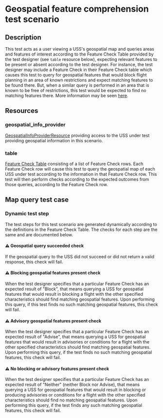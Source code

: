 # Geospatial feature comprehension test scenario

## Description

This test acts as a user viewing a USS's geospatial map and queries areas and features of interest according to the Feature Check Table provided by the test designer (see `table` resource below), expecting relevant features to be present or absent according to the test designer.  For instance, the test designer may include a Feature Check in their Feature Check table which causes this test to query for geospatial features that would block flight planning in an area of known restrictions and expect matching features to be found there.  But, when a similar query is performed in an area that is known to be free of restrictions, this test would be expected to find no matching features there.  More information may be seen [here](https://github.com/interuss/tsc/pull/7).

## Resources

### geospatial_info_provider

[GeospatialInfoProviderResource](../../../resources/geospatial_info/geospatial_info_providers.py) providing access to the USS under test providing geospatial information in this scenario.

### table

[Feature Check Table](../../../resources/interuss/geospatial_map/feature_check_table.py) consisting of a list of Feature Check rows.  Each Feature Check row will cause this test to query the geospatial map of each USS under test according to the information in that Feature Check row.  This test will then perform checks according to the expected outcomes from those queries, according to the Feature Check row.

## Map query test case

### Dynamic test step

The test steps for this test scenario are generated dynamically according to the definitions in the Feature Check Table.  The checks for each step are the same and are documented below.

#### ⚠️ Geospatial query succeeded check

If the geospatial query to the USS did not succeed or did not return a valid response, this check will fail.

#### ⚠️ Blocking geospatial features present check

When the test designer specifies that a particular Feature Check has an expected result of "Block", that means querying a USS for geospatial features that would result in blocking a flight with the other specified characteristics should find matching geospatial features.  Upon performing this query, if this test finds no such matching geospatial features, this check will fail.

#### ⚠️ Advisory geospatial features present check

When the test designer specifies that a particular Feature Check has an expected result of "Advise", that means querying a USS for geospatial features that would result in advisories or conditions for a flight with the other specified characteristics should find matching geospatial features.  Upon performing this query, if the test finds no such matching geospatial features, this check will fail.

#### ⚠️ No blocking or advisory features present check

When the test designer specifies that a particular Feature Check has an expected result of "Neither" (neither Block nor Advise), that means querying a USS for geospatial features that would result in blocking or producing advisories or conditions for a flight with the other specified characteristics should find no matching geospatial features.  Upon performing this query, if the test finds any such matching geospatial features, this check will fail.
